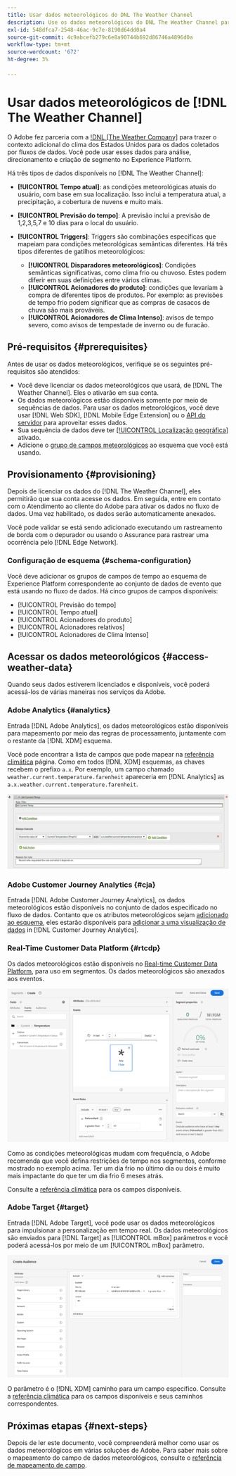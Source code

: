 ```yaml
---
title: Usar dados meteorológicos do DNL The Weather Channel
description: Use os dados meteorológicos do DNL The Weather Channel para aprimorar os dados coletados pelos fluxos de dados.
exl-id: 548dfca7-2548-46ac-9c7e-8190d64dd0a4
source-git-commit: 4c9abcefb279c6e8a90744b692d86746a4896d0a
workflow-type: tm+mt
source-wordcount: '672'
ht-degree: 3%

---
```


# Usar dados meteorológicos de [!DNL The Weather Channel]

O Adobe fez parceria com a [!DNL [The Weather Company]](https://www.ibm.com/weather) para trazer o contexto adicional do clima dos Estados Unidos para os dados coletados por fluxos de dados. Você pode usar esses dados para análise, direcionamento e criação de segmento no Experience Platform.

Há três tipos de dados disponíveis no [!DNL The Weather Channel]:

* **[!UICONTROL Tempo atual]**: as condições meteorológicas atuais do usuário, com base em sua localização. Isso inclui a temperatura atual, a precipitação, a cobertura de nuvens e muito mais.
* **[!UICONTROL Previsão do tempo]**: A previsão inclui a previsão de 1,2,3,5,7 e 10 dias para o local do usuário.
* **[!UICONTROL Triggers]**: Triggers são combinações específicas que mapeiam para condições meteorológicas semânticas diferentes. Há três tipos diferentes de gatilhos meteorológicos:

   * **[!UICONTROL Disparadores meteorológicos]**: Condições semânticas significativas, como clima frio ou chuvoso. Estes podem diferir em suas definições entre vários climas.
   * **[!UICONTROL Acionadores do produto]**: condições que levariam à compra de diferentes tipos de produtos. Por exemplo: as previsões de tempo frio podem significar que as compras de casacos de chuva são mais prováveis.
   * **[!UICONTROL Acionadores de Clima Intenso]**: avisos de tempo severo, como avisos de tempestade de inverno ou de furacão.

## Pré-requisitos {#prerequisites}

Antes de usar os dados meteorológicos, verifique se os seguintes pré-requisitos são atendidos:

* Você deve licenciar os dados meteorológicos que usará, de [!DNL The Weather Channel]. Eles o ativarão em sua conta.
* Os dados meteorológicos estão disponíveis somente por meio de sequências de dados. Para usar os dados meteorológicos, você deve usar [!DNL Web SDK], [!DNL Mobile Edge Extension] ou o [API do servidor](../../server-api/overview.md) para aproveitar esses dados.
* Sua sequência de dados deve ter [[!UICONTROL Localização geográfica]](../configure.md#advanced-options) ativado.
* Adicione o [grupo de campos meteorológicos](#schema-configuration) ao esquema que você está usando.

## Provisionamento {#provisioning}

Depois de licenciar os dados do [!DNL The Weather Channel], eles permitirão que sua conta acesse os dados. Em seguida, entre em contato com o Atendimento ao cliente do Adobe para ativar os dados no fluxo de dados. Uma vez habilitado, os dados serão automaticamente anexados.

Você pode validar se está sendo adicionado executando um rastreamento de borda com o depurador ou usando o Assurance para rastrear uma ocorrência pelo [!DNL Edge Network].

### Configuração de esquema {#schema-configuration}

Você deve adicionar os grupos de campos de tempo ao esquema de Experience Platform correspondente ao conjunto de dados de evento que está usando no fluxo de dados. Há cinco grupos de campos disponíveis:

* [!UICONTROL Previsão do tempo]
* [!UICONTROL Tempo atual]
* [!UICONTROL Acionadores do produto]
* [!UICONTROL Acionadores relativos]
* [!UICONTROL Acionadores de Clima Intenso]

## Acessar os dados meteorológicos {#access-weather-data}

Quando seus dados estiverem licenciados e disponíveis, você poderá acessá-los de várias maneiras nos serviços da Adobe.

### Adobe Analytics {#analytics}

Entrada [!DNL Adobe Analytics], os dados meteorológicos estão disponíveis para mapeamento por meio das regras de processamento, juntamente com o restante da [!DNL XDM] esquema.

Você pode encontrar a lista de campos que pode mapear na [referência climática](weather-reference.md) página. Como em todos [!DNL XDM] esquemas, as chaves recebem o prefixo `a.x`. Por exemplo, um campo chamado `weather.current.temperature.farenheit` apareceria em [!DNL Analytics] as `a.x.weather.current.temperature.farenheit`.

![Interface da regra de processamento](../assets/data-enrichment/weather/processing-rules.png)

### Adobe Customer Journey Analytics {#cja}

Entrada [!DNL Adobe Customer Journey Analytics], os dados meteorológicos estão disponíveis no conjunto de dados especificado no fluxo de dados. Contanto que os atributos meteorológicos sejam [adicionado ao esquema](#prerequisites-prerequisites), eles estarão disponíveis para [adicionar a uma visualização de dados](https://experienceleague.adobe.com/docs/analytics-platform/using/cja-dataviews/create-dataview.html?lang=pt-BR) in [!DNL Customer Journey Analytics].

### Real-Time Customer Data Platform {#rtcdp}

Os dados meteorológicos estão disponíveis no [Real-time Customer Data Platform](../../rtcdp/overview.md), para uso em segmentos. Os dados meteorológicos são anexados aos eventos.

![Construtor de segmentos mostrando eventos meteorológicos](../assets/data-enrichment/weather/schema-builder.png)

Como as condições meteorológicas mudam com frequência, o Adobe recomenda que você defina restrições de tempo nos segmentos, conforme mostrado no exemplo acima. Ter um dia frio no último dia ou dois é muito mais impactante do que ter um dia frio 6 meses atrás.

Consulte a [referência climática](weather-reference.md) para os campos disponíveis.

### Adobe Target {#target}

Entrada [!DNL Adobe Target], você pode usar os dados meteorológicos para impulsionar a personalização em tempo real. Os dados meteorológicos são enviados para [!DNL Target] as [!UICONTROL mBox] parâmetros e você poderá acessá-los por meio de um [!UICONTROL mBox] parâmetro.

![Audience Builder do Target](../assets/data-enrichment/weather/target-audience-builder.png)

O parâmetro é o [!DNL XDM] caminho para um campo específico. Consulte a [referência climática](weather-reference.md) para os campos disponíveis e seus caminhos correspondentes.

## Próximas etapas {#next-steps}

Depois de ler este documento, você compreenderá melhor como usar os dados meteorológicos em várias soluções de Adobe. Para saber mais sobre o mapeamento do campo de dados meteorológicos, consulte o [referência de mapeamento de campo](weather-reference.md).
